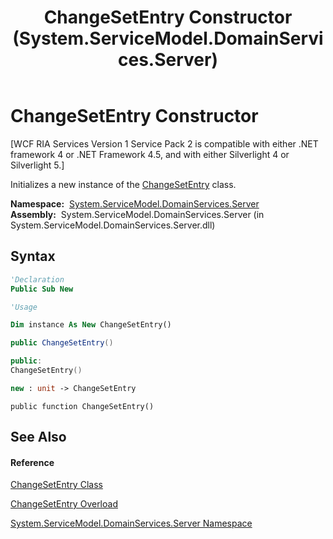 ﻿---
title: ChangeSetEntry Constructor  (System.ServiceModel.DomainServices.Server)
TOCTitle: ChangeSetEntry Constructor
ms:assetid: M:System.ServiceModel.DomainServices.Server.ChangeSetEntry.#ctor
ms:mtpsurl: https://msdn.microsoft.com/en-us/library/system.servicemodel.domainservices.server.changesetentry.changesetentry(v=VS.91)
ms:contentKeyID: 28754893
ms.date: 01/27/2012
mtps_version: v=VS.91
dev_langs:
- vb
- csharp
- c++
- fsharp
- jscript
api_location:
- System.ServiceModel.DomainServices.Server.dll
api_name:
- System.ServiceModel.DomainServices.Server.ChangeSetEntry..ctor
api_type:
- Managed
topic_type:
- apiref
- kbSyntax
product_family_name: VS
ROBOTS: INDEX,FOLLOW
---

# ChangeSetEntry Constructor

\[WCF RIA Services Version 1 Service Pack 2 is compatible with either .NET framework 4 or .NET Framework 4.5, and with either Silverlight 4 or Silverlight 5.\]

Initializes a new instance of the [ChangeSetEntry](ff422139\(v=vs.91\).md) class.

**Namespace:**  [System.ServiceModel.DomainServices.Server](ff423220\(v=vs.91\).md)  
**Assembly:**  System.ServiceModel.DomainServices.Server (in System.ServiceModel.DomainServices.Server.dll)

## Syntax

``` vb
'Declaration
Public Sub New
```

``` vb
'Usage

Dim instance As New ChangeSetEntry()
```

``` csharp
public ChangeSetEntry()
```

``` c++
public:
ChangeSetEntry()
```

``` fsharp
new : unit -> ChangeSetEntry
```

``` jscript
public function ChangeSetEntry()
```

## See Also

#### Reference

[ChangeSetEntry Class](ff422139\(v=vs.91\).md)

[ChangeSetEntry Overload](ff422160\(v=vs.91\).md)

[System.ServiceModel.DomainServices.Server Namespace](ff423220\(v=vs.91\).md)

